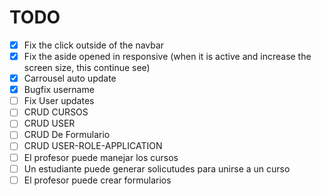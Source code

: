 # TODO

-   [x] Fix the click outside of the navbar
-   [x] Fix the aside opened in responsive (when it is active and increase the screen size, this continue see)
-   [x] Carrousel auto update
-   [x] Bugfix username
-   [ ] Fix User updates
-   [ ] CRUD CURSOS
-   [ ] CRUD USER
-   [ ] CRUD De Formulario
-   [ ] CRUD USER-ROLE-APPLICATION
-   [ ] El profesor puede manejar los cursos
-   [ ] Un estudiante puede generar solicutudes para unirse a un curso
-   [ ] El profesor puede crear formularios
